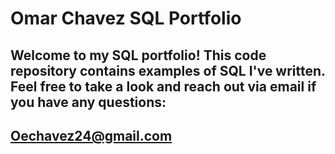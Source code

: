 # Omar Chavez SQL Portfolio
## Welcome to my SQL portfolio! This code repository contains examples of SQL I've written. Feel free to take a look and reach out via email if you have any questions:
## Oechavez24@gmail.com
